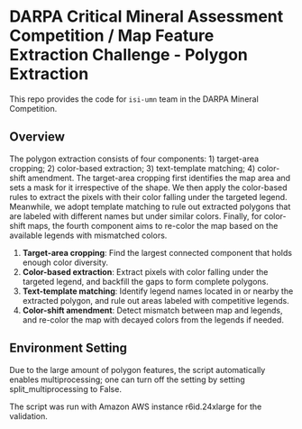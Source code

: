 # DARPA Critical Mineral Assessment Competition / Map Feature Extraction Challenge - Polygon Extraction

This repo provides the code for `isi-umn` team in the DARPA Mineral Competition.

## Overview
The polygon extraction consists of four components: 1) target-area cropping; 2) color-based extraction; 3) text-template matching; 4) color-shift amendment. The target-area cropping first identifies the map area and sets a mask for it irrespective of the shape. We then apply the color-based rules to extract the pixels with their color falling under the targeted legend. Meanwhile, we adopt template matching to rule out extracted polygons that are labeled with different names but under similar colors. Finally, for color-shift maps, the fourth component aims to re-color the map based on the available legends with mismatched colors.

1. <b>Target-area cropping</b>: Find the largest connected component that holds enough color diversity.
2. <b>Color-based extraction</b>: Extract pixels with color falling under the targeted legend, and backfill the gaps to form complete polygons.
3. <b>Text-template matching</b>: Identify legend names located in or nearby the extracted polygon, and rule out areas labeled with competitive legends.
4. <b>Color-shift amendment</b>: Detect mismatch between map and legends, and re-color the map with decayed colors from the legends if needed.

## Environment Setting
Due to the large amount of polygon features, the script automatically enables multiprocessing; one can turn off the setting by setting split_multiprocessing to False.

The script was run with Amazon AWS instance r6id.24xlarge for the validation.
